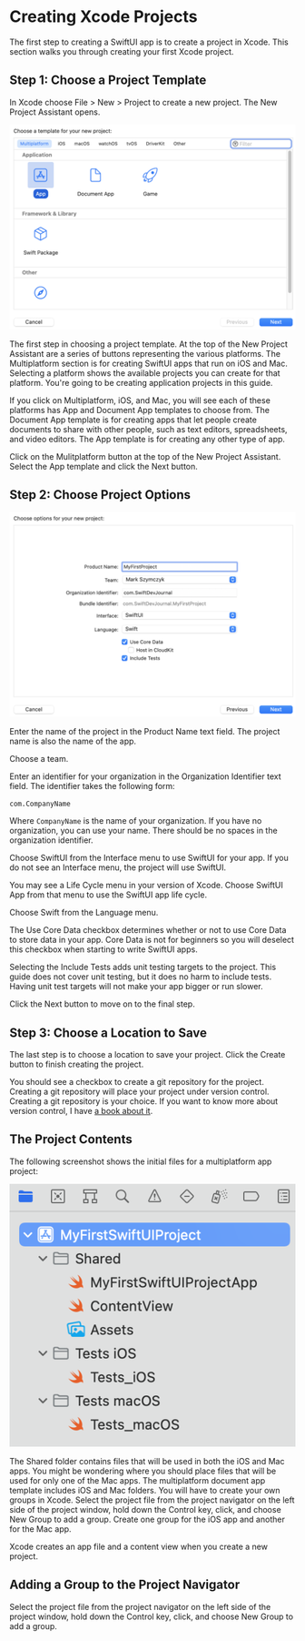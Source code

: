 # Creating Xcode Projects

The first step to creating a SwiftUI app is to create a project in Xcode. This section walks you through creating your first Xcode project.

## Step 1: Choose a Project Template

In Xcode choose File > New > Project to create a new project. The New Project Assistant opens.

![NewProjectAssistantStep1](images/CreateProjectStep1.png)

The first step in choosing a project template. At the top of the New Project Assistant are a series of buttons representing the various platforms. The Multiplatform section is for creating SwiftUI apps that run on iOS and Mac. Selecting a platform shows the available projects you can create for that platform. You're going to be creating application projects in this guide.

If you click on Multiplatform, iOS, and Mac, you will see each of these platforms has App and Document App templates to choose from. The Document App template is for creating apps that let people create documents to share with other people, such as text editors, spreadsheets, and video editors. The App template is for creating any other type of app.

Click on the Mulitplatform button at the top of the New Project Assistant. Select the App template and click the Next button.

## Step 2: Choose Project Options

![NewProjectAssistantStep2](images/CreateProjectStep2.png)

Enter the name of the project in the Product Name text field. The project name is also the name of the app.

Choose a team.

Enter an identifier for your organization in the Organization Identifier text field. The identifier takes the following form:

	com.CompanyName
	
Where `CompanyName` is the name of your organization. If you have no organization, you can use your name. There should be no spaces in the organization identifier.

Choose SwiftUI from the Interface menu to use SwiftUI for your app. If you do not see an Interface menu, the project will use SwiftUI.

You may see a Life Cycle menu in your version of Xcode. Choose SwiftUI App from that menu to use the SwiftUI app life cycle.

Choose Swift from the Language menu.

The Use Core Data checkbox determines whether or not to use Core Data to store data in your app. Core Data is not for beginners so you will deselect this checkbox when starting to write SwiftUI apps.

Selecting the Include Tests adds unit testing targets to the project. This guide does not cover unit testing, but it does no harm to include tests. Having unit test targets will not make your app bigger or run slower.

Click the Next button to move on to the final step.

## Step 3: Choose a Location to Save

The last step is to choose a location to save your project. Click the Create button to finish creating the project.

You should see a checkbox to create a git repository for the project. Creating a git repository will place your project under version control. Creating a git repository is your choice. If you want to know more about version control, I have [a book about it](https://www.swiftdevjournal.com/version-control-book/).

## The Project Contents

The following screenshot shows the initial files for a multiplatform app project:

![ProjectNavigatorNewProject](images/ProjectNavigatorAtStart.png)

The Shared folder contains files that will be used in both the iOS and Mac apps. You might be wondering where you should place files that will be used for only one of the Mac apps. The multiplatform document app template includes iOS and Mac folders. You will have to create your own groups in Xcode. Select the project file from the project navigator on the left side of the project window, hold down the Control key, click, and choose New Group to add a group. Create one group for the iOS app and another for the Mac app.

Xcode creates an app file and a content view when you create a new project.

## Adding a Group to the Project Navigator

Select the project file from the project navigator on the left side of the project window, hold down the Control key, click, and choose New Group to add a group.
